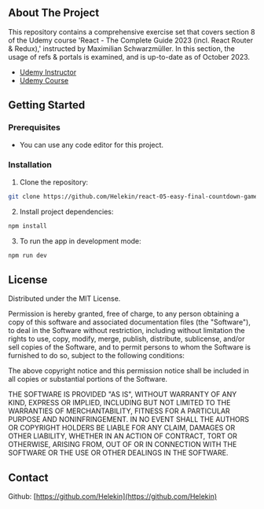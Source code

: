 ## About The Project

This repository contains a comprehensive exercise set that covers section 8 of the Udemy course 'React - The Complete Guide 2023 (incl. React Router & Redux),' instructed by Maximilian Schwarzmüller.  In this section, the usage of refs & portals is examined, and is up-to-date as of October 2023.

- [Udemy Instructor](https://www.udemy.com/user/maximilian-schwarzmuller/)
- [Udemy Course](https://www.udemy.com/course/react-the-complete-guide-incl-redux/)

## Getting Started

### Prerequisites

- You can use any code editor for this project.

### Installation

1. Clone the repository:

```sh
git clone https://github.com/Helekin/react-05-easy-final-countdown-game.git
```

2. Install project dependencies:

```sh
npm install
```

3. To run the app in development mode:

```sh
npm run dev
```

## License

Distributed under the MIT License.

Permission is hereby granted, free of charge, to any person obtaining a copy of this software and associated documentation files (the "Software"), to deal in the Software without restriction, including without limitation the rights to use, copy, modify, merge, publish, distribute, sublicense, and/or sell copies of the Software, and to permit persons to whom the Software is furnished to do so, subject to the following conditions:

The above copyright notice and this permission notice shall be included in all copies or substantial portions of the Software.

THE SOFTWARE IS PROVIDED "AS IS", WITHOUT WARRANTY OF ANY KIND, EXPRESS OR IMPLIED, INCLUDING BUT NOT LIMITED TO THE WARRANTIES OF MERCHANTABILITY, FITNESS FOR A PARTICULAR PURPOSE AND NONINFRINGEMENT. IN NO EVENT SHALL THE AUTHORS OR COPYRIGHT HOLDERS BE LIABLE FOR ANY CLAIM, DAMAGES OR OTHER LIABILITY, WHETHER IN AN ACTION OF CONTRACT, TORT OR OTHERWISE, ARISING FROM, OUT OF OR IN CONNECTION WITH THE SOFTWARE OR THE USE OR OTHER DEALINGS IN THE SOFTWARE.

## Contact

Github: [https://github.com/Helekin](https://github.com/Helekin)
